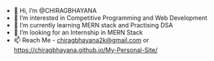 - 👋 Hi, I’m @CHIRAGBHAYANA
- 👀 I’m interested in Competitive Programming and Web Development
- 🌱 I’m currently learning MERN stack and Practising DSA
- 💞️ I’m looking for an Internship in MERN Stack
- 📫 Reach Me - chiragbhayana2k@gmail.com or https://chiragbhayana.github.io/My-Personal-Site/

<!---
CHIRAGBHAYANA/CHIRAGBHAYANA is a ✨ special ✨ repository because its `README.md` (this file) appears on your GitHub profile.
You can click the Preview link to take a look at your changes.
--->
